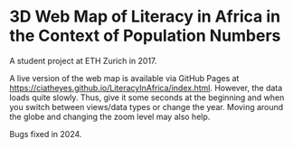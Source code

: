 # 3D Web Map of Literacy in Africa in the Context of Population Numbers

A student project at ETH Zurich in 2017.

A live version of the web map is available via GitHub Pages at https://ciatheyes.github.io/LiteracyInAfrica/index.html. However, the data loads quite slowly. Thus, give it some seconds at the beginning and when you switch between views/data types or change the year. Moving around the globe and changing the zoom level may also help.

Bugs fixed in 2024.
